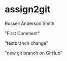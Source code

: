 # assign2git
Russell Anderson Smith

"First Comment"

"testbranch change"

"new git branch on GitHub"
